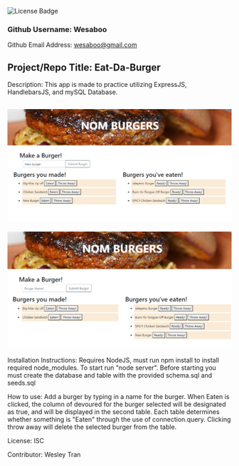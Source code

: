 
![License Badge](https://img.shields.io/badge/License-ISC-green.svg)

### Github Username: Wesaboo

Github Email Address: wesaboo@gmail.com

## Project/Repo Title: Eat-Da-Burger

Description: This app is made to practice utilizing ExpressJS, HandlebarsJS, and mySQL Database. 

![Screenshot](/Screenshots/screenshot.png) 
---
![Screenshot](/Screenshots/screenshot2.png) 

Installation Instructions: Requires NodeJS, must run npm install to install required node_modules. To start run "node server". Before starting you must create the database and table with the provided schema.sql and seeds.sql

How to use: Add a burger by typing in a name for the burger. When Eaten is clicked, the column of devoured for the burger selected will be designated as true, and will be displayed in the second table. Each table determines whether something is "Eaten" through the use of connection.query. Clicking throw away will delete the selected burger from the table.

License: ISC

Contributor: Wesley Tran

